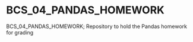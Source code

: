 # BCS_04_PANDAS_HOMEWORK
BCS_04_PANDAS_HOMEWORK; Repository to hold the Pandas homework for grading 
